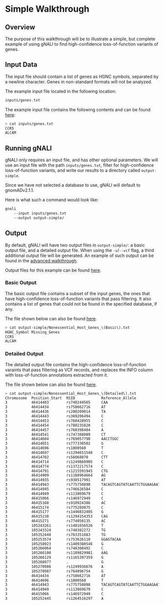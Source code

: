 # Simple Walkthrough #

## Overview ##

The purpose of this walkthrough will be to illustrate a simple, but complete example of using gNALI to find high-confidence loss-of-function variants of genes.

## Input Data ##

The input file should contain a list of genes as HGNC symbols, separated by a newline character. Genes in non-standard formats will not be analyzed.

The example input file located in the following location:

```bash
inputs/genes.txt
```

The example input file contains the following contents and can be found [here](https://github.com/phac-nml/gnali/blob/docs/examples/inputs/genes.txt):

```bash
> cat inputs/genes.txt
CCR5
ALCAM
```


## Running gNALI ##

gNALI only requires an input file, and has other optional parameters. We will use an input file with the path `inputs/genes.txt`, filter for high-confidence loss-of-function variants,  and write our results to a directory called `output-simple`.

Since we have not selected a database to use, gNALI will default to gnomADv2.1.1.

Here is what such a command would look like:

```bash
gnali
    --input inputs/genes.txt
    --output output-simple/
```



## Output ##

By default, gNALI will have two output files in `output-simple/`: a basic output file, and a detailed output file. When using the `-v`/`--vcf` flag, a third additional output file will be generated. An example of such output can be found in the [advanced walkthrough](advanced.md#vcf-output).

Output files for this example can be found [here](https://github.com/phac-nml/gnali/tree/docs/examples/outputs/output-simple).

### Basic Output ###

The basic output file contains a subset of the input genes, the ones that have high-confidence loss-of-function variants that pass filtering. It
also contains a list of genes that could not be found in the specified database, if any.

The file shown below can also be found [here](https://github.com/phac-nml/gnali/blob/docs/examples/outputs/output-simple/Nonessential_Host_Genes_(Basic).txt).

```bash
> cat output-simple/Nonessential_Host_Genes_\(Basic\).txt
HGNC_Symbol Missing_Genes
CCR5
ALCAM
```


### Detailed Output ###

The detailed output file contains the high-confidence loss-of-function varaints that pass filtering as VCF records, and replaces the INFO column with loss-of-function annotations extracted from it.

The file shown below can also be found [here](https://github.com/phac-nml/gnali/blob/docs/examples/outputs/output-simple/Nonessential_Host_Genes_(Detailed).txt).

```bash
> cat output-simple/Nonessential_Host_Genes_\(Detailed\).txt
Chromosome	Position_Start	RSID	        Reference_Allele	                Alternate_Allele	Score	    Quality	LoF_Variant	LoF_Annotation                          HGNC_Symbol	Ensembl Code	    
3			46414403		rs748244565	    CAA	                                C	                2676.90	    PASS	-			frameshift_variant	    				CCR5		ENSG00000160791
3			46414434		rs758662716	    AT	                                A	                4280.25	    PASS	-			frameshift_variant	    				CCR5		ENSG00000160791
3			46414436		rs200209014	    TA	                                T	                58824.12	PASS	-			frameshift_variant	    				CCR5		ENSG00000160791
3			46414443		rs369206494	    C	                                A	                73505.83	PASS	A			stop_gained			    				CCR5		ENSG00000160791
3			46414453		rs760428955	    C	                                A	                2656.37	    PASS	A			stop_gained			    				CCR5		ENSG00000160791
3			46414454		rs780235820	    C	                                CA	                3750.42	    PASS	A			frameshift_variant	    				CCR5		ENSG00000160791
3			46414457		rs768398484	    A	                                T	                2699.39	    PASS	T			stop_gained			    				CCR5		ENSG00000160791
3			46414541		rs747388089	    CT	                                C	                6002.15	    PASS	-			frameshift_variant	    				CCR5		ENSG00000160791
3			46414604		rs769057798	    AACCTGGC	                        A	                2763.36	    PASS	-			frameshift_variant	    				CCR5		ENSG00000160791
3			46414651		rs777330502	    G	                                A	                25606.70	PASS	A			stop_gained			    				CCR5		ENSG00000160791
3			46414696		rs1800560	    T	                                A	                540878.23	PASS	A			stop_gained			    				CCR5		ENSG00000160791
3			46414697		rs1294651548	C	                                T	                5088.14	    PASS	T			stop_gained			    				CCR5		ENSG00000160791
3			46414702		rs56068070	    CTT	                                C	                19747.17	PASS	-			frameshift_variant	    				CCR5		ENSG00000160791
3			46414714		rs1249868905	C	                                CTA	                1526.36	    PASS	TA			frameshift_variant	    				CCR5		ENSG00000160791
3			46414774		rs1372217574	C	                                G	                950.36	    PASS	G			stop_gained			    				CCR5		ENSG00000160791
3			46414791		rs1215591945	CTG	                                C	                1355.36	    PASS	-			frameshift_variant	        			CCR5		ENSG00000160791
3			46414909		rs1188964664	AG	                                A	                712.37	    PASS	-			frameshift_variant	    				CCR5		ENSG00000160791
3			46414935		rs938517991	    AT	                                A	                9974.16	    PASS	-			frameshift_variant	    				CCR5		ENSG00000160791
3			46414943		rs775750898	    TACAGTCAGTATCAATTCTGGAAGAATTTCCAG	T	                74264261.52	PASS	-			frameshift_variant	    				CCR5		ENSG00000160791
3			46414945		rs746626584	    C	                                G	                74247720.02	PASS	G			stop_gained			    				CCR5		ENSG00000160791
3			46414949		rs113869679	    C	                                T	                74238735.71	PASS	T			stop_gained			    				CCR5		ENSG00000160791
3			46415066		rs146972949	    C	                                T	                120238.89	PASS	T			stop_gained			    				CCR5		ENSG00000160791
3			46415168		rs910924386	    AC	                                A	                156.36	    PASS	-			frameshift_variant	    				CCR5		ENSG00000160791
3			46415174		rs775289875	    C	                                T	                8429.37	    PASS	T			stop_gained			    				CCR5		ENSG00000160791
3			46415177		rs1446832405	G	                                T	                700.38	    PASS	T			stop_gained			    				CCR5		ENSG00000160791
3			46415238		rs1294154353	CAG	                                C	                1387.53	    PASS	-			frameshift_variant	    				CCR5		ENSG00000160791
3			46415271		rs774050135	    AC	                                A	                10605.94	PASS	-			frameshift_variant	    				CCR5		ENSG00000160791
3			105243261		rs1401656526	T	                                TAATGC	            3920.14	    PASS	AATGC		frameshift_variant	                    ALCAM		ENSG00000170017
3			105243324		rs748382272	    TG	                                T	                3638.37	    PASS	-			frameshift_variant	                    ALCAM		ENSG00000170017
3			105252448		rs763351683	    TG	                                T	                904.36	    PASS	-			frameshift_variant&splice_region_variantALCAM		ENSG00000170017
3			105253574		rs753626110	    GGAGTACAA	                        G	                26588.50	PASS	-			frameshift_variant	                    ALCAM		ENSG00000170017
3			105258923		rs1409380546	G	                                T	                230.36	    PASS	T			stop_gained	                            ALCAM		ENSG00000170017
3			105266064		rs748308492	    C	                                A	                7063.46	    PASS	A			stop_gained	                            ALCAM		ENSG00000170017
3			105266100		rs1189829981	AAG	                                A	                54.42	    PASS	-			frameshift_variant	                    ALCAM		ENSG00000170017
3			105266129		rs1165397359	G	                                T	                244.57	    PASS	T	        splice_donor_variant	                ALCAM		ENSG00000170017
3			105268977	    .	            G	                                T	                273.40	    PASS	T			stop_gained	                            ALCAM		ENSG00000170017
3			105270986		rs1249936676	A	                                G	                151.43	    PASS	G	        splice_acceptor_variant	                ALCAM		ENSG00000170017
3			105270987		rs764096754	    G	                                A	                1329.70	    PASS	A	        splice_acceptor_variant	                ALCAM		ENSG00000170017
3			46414434		rs758662716	    AT	                                A	                296.46	    PASS	-			frameshift_variant	    				CCR5		ENSG00000160791
3			46414696		rs1800560	    T	                                A	                16687.73	PASS	A			stop_gained			    				CCR5		ENSG00000160791
3			46414943		rs775750898	    TACAGTCAGTATCAATTCTGGAAGAATTTCCAG	T	                1947603.90	PASS	-			frameshift_variant	    				CCR5		ENSG00000160791
3			46414949		rs113869679	    C	                                T	                1942568.40	PASS	T			stop_gained			    				CCR5		ENSG00000160791
3			46415066		rs146972949	    C	                                T	                3449.38	    PASS	T			stop_gained			    				CCR5		ENSG00000160791
3			105252445		rs1264516297	A	                                T	                208.47	    PASS	T	        splice_acceptor_variant	                ALCAM		ENSG00000170017
```
